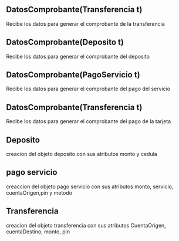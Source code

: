 ## DatosComprobante(Transferencia t)
Recibe los datos para generar el comprobante de la transferencia 
## DatosComprobante(Deposito t)
Recibe los datos para generar el comprobante del deposito
## DatosComprobante(PagoServicio t)
Recibe los datos para generar el comprobante del pago del servicio
## DatosComprobante(Transferencia t)
Recibe los datos para generar el comprobante del pago de la tarjeta
## Deposito 
creacion del objeto deposito con sus atributos monto y cedula
## pago servicio
creaccion del objeto pago servicio con sus atributos monto, servicio, cuentaOrigen,pin y metodo
## Transferencia 
creacion del objeto transferencia con sus atributos CuentaOrigen, cuentaDestino, monto, pin
